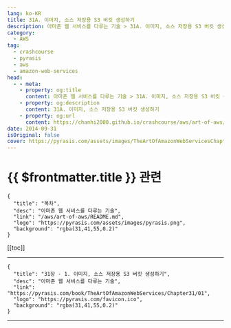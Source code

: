 ```yaml
---
lang: ko-KR
title: 31A. 이미지, 소스 저장용 S3 버킷 생성하기
description: 아마존 웹 서비스를 다루는 기술 > 31A. 이미지, 소스 저장용 S3 버킷 생성하기
category:
  - AWS
tag: 
  - crashcourse
  - pyrasis
  - aws 
  - amazon-web-services
head:
  - - meta:
    - property: og:title
      content: 아마존 웹 서비스를 다루는 기술 > 31A. 이미지, 소스 저장용 S3 버킷 생성하기
    - property: og:description
      content: 31A. 이미지, 소스 저장용 S3 버킷 생성하기
    - property: og:url
      content: https://chanhi2000.github.io/crashcourse/aws/art-of-aws/31A.html
date: 2014-09-31
isOriginal: false
cover: https://pyrasis.com/assets/images/TheArtOfAmazonWebServicesChapter31/2_.png
---
```


# {{ $frontmatter.title }} 관련

```component VPCard
{
  "title": "목차",
  "desc": "아마존 웹 서비스를 다루는 기술",
  "link": "/aws/art-of-aws/README.md",
  "logo": "https://pyrasis.com/assets/images/pyrasis.png",
  "background": "rgba(31,41,55,0.2)"
}
```

[[toc]]

---

```component VPCard
{
  "title": "31장 - 1. 이미지, 소스 저장용 S3 버킷 생성하기",
  "desc": "아마존 웹 서비스를 다루는 기술",
  "link": "https://pyrasis.com/book/TheArtOfAmazonWebServices/Chapter31/01",
  "logo": "https://pyrasis.com/favicon.ico",
  "background": "rgba(31,41,55,0.2)"
}
```

<!-- TODO: 작성 -->

---
